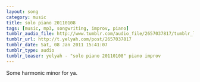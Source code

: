 ```yaml
---
layout: song
category: music
title: solo piano 20110108
tags: [music, mp3, songwriting, improv, piano]
tumblr_audio_file: http://www.tumblr.com/audio_file/2657037817/tumblr_leq48jmSwo1qzo4ep
tumblr_url: http://t.yelyah.com/post/2657037817
tumblr_date: Sat, 08 Jan 2011 15:41:07
tumblr_type: audio
tumblr_teaser: yelyah - "solo piano 20110108" piano improv
---
```

Some harmonic minor for ya.
